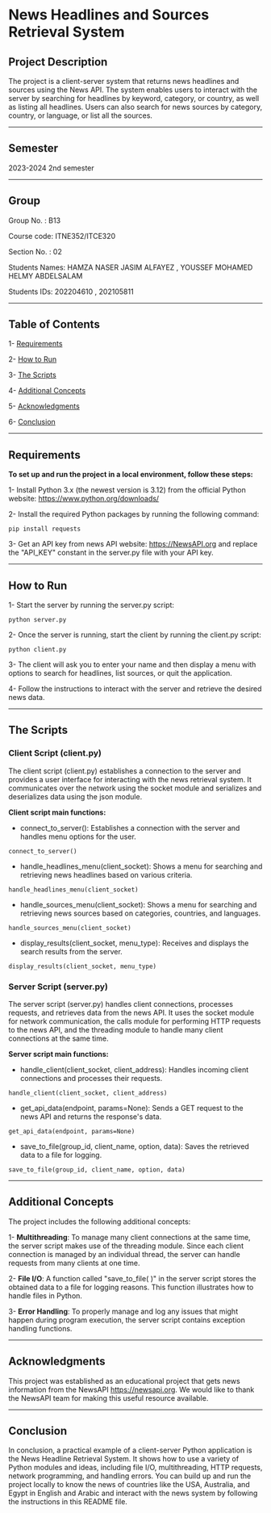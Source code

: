 # **News Headlines and Sources Retrieval System**

## Project Description
The project is a client-server system that returns news headlines and sources using the News API. The system enables users to interact with the server by searching for headlines by keyword, category, or country, as well as listing all headlines. Users can also search for news sources by category, country, or language, or list all the sources.

---

## Semester 
2023-2024 2nd semester

---

## Group
Group No. : B13

Course code: ITNE352/ITCE320

Section No. : 02

Students Names: HAMZA NASER JASIM ALFAYEZ , YOUSSEF MOHAMED HELMY ABDELSALAM

Students IDs: 202204610 , 202105811 

---

## Table of Contents

1- [Requirements](#requirements)

2- [How to Run](#how-to-run)

3- [The Scripts](#the-scripts)

4- [Additional Concepts](#additional-concepts)

5- [Acknowledgments](#acknowledgments)

6- [Conclusion](#conclusion)

---

## Requirements

**To set up and run the project in a local environment, follow these steps:**

1- Install Python 3.x (the newest version is 3.12) from the official Python website: https://www.python.org/downloads/

2- Install the required Python packages by running the following command:

```
pip install requests 
```

3- Get an API key from news API website: https://NewsAPI.org and replace the "API_KEY" constant in the server.py file with your API key.

---

## How to Run

1- Start the server by running the server.py script:

```
python server.py
```

2- Once the server is running, start the client by running the client.py script:

```
python client.py
```

3- The client will ask you to enter your name and then display a menu with options to search for headlines, list sources, or quit the application.

4- Follow the instructions to interact with the server and retrieve the desired news data.

---

## The Scripts

### Client Script (client.py)

The client script (client.py) establishes a connection to the server and provides a user interface for interacting with the news retrieval system. It communicates over the network using the socket module and serializes and deserializes data using the json module.

**Client script main functions:**

- connect_to_server(): Establishes a connection with the server and handles menu options for the user.
```
connect_to_server()
```
- handle_headlines_menu(client_socket): Shows a menu for searching and retrieving news headlines based on various criteria.
```
handle_headlines_menu(client_socket)
```
- handle_sources_menu(client_socket): Shows a menu for searching and retrieving news sources based on categories, countries, and languages.
```
handle_sources_menu(client_socket)
```
- display_results(client_socket, menu_type): Receives and displays the search results from the server.
```
display_results(client_socket, menu_type)
```

### Server Script (server.py)

The server script (server.py) handles client connections, processes requests, and retrieves data from the news API. It uses the socket module for network communication, the calls module for performing HTTP requests to the news API, and the threading module to handle many client connections at the same time.

**Server script main functions:**

- handle_client(client_socket, client_address): Handles incoming client connections and processes their requests.
```
handle_client(client_socket, client_address)
```
- get_api_data(endpoint, params=None): Sends a GET request to the news API and returns the response's data.
```
get_api_data(endpoint, params=None)
```
- save_to_file(group_id, client_name, option, data): Saves the retrieved data to a file for logging.
```
save_to_file(group_id, client_name, option, data)
```

---

## Additional Concepts

The project includes the following additional concepts:

1- **Multithreading**: To manage many client connections at the same time, the server script makes use of the threading module. Since each client connection is managed by an individual thread, the server can handle requests from many clients at one time.

2- **File I/O**: A function called "save_to_file( )" in the server script stores the obtained data to a file for logging reasons. This function illustrates how to handle files in Python.

3- **Error Handling**: To properly manage and log any issues that might happen during program execution, the server script contains exception handling functions.

---

## Acknowledgments

This project was established as an educational project that gets news information from the NewsAPI https://newsapi.org. We would like to thank the NewsAPI team for making this useful resource available.

---

## Conclusion

In conclusion, a practical example of a client-server Python application is the News Headline Retrieval System. It shows how to use a variety of Python modules and ideas, including file I/O, multithreading, HTTP requests, network programming, and handling errors. You can build up and run the project locally to know the news of countries like the USA, Australia, and Egypt in English and Arabic and interact with the news system by following the instructions in this README file.
